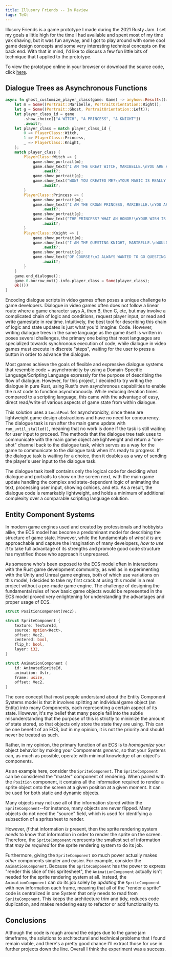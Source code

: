 ```yaml
---
title: Illusory Friends -- In Review
tags: TeXt
---
```


Illusory Friends is a game prototype I made during the 2021 Rusty Jam.  I set my goals a little high for the time I had available and spent most of my time yak shaving, but it was fun anyway, and I got to play around with some cool game design concepts and some very interesting technical concepts on the back end.  With that in mind, I'd like to discuss a few fun little bits of technique that I applied to the prototype.

To view the prototype online in your browser or download the source code, click [here](https://brackets.itch.io/illusory-friends).

<!--more-->

## Dialogue Trees as Asynchronous Functions

```rust
async fn ghost_customize_player_class(game: Game) -> anyhow::Result<()> {
    let m = Some((Portrait::Maribelle, PortraitOrientation::Right));
    let g = Some((Portrait::Ghost, PortraitOrientation::Left));
    let player_class_id = game
        .show_choice(["A WITCH", "A PRINCESS", "A KNIGHT"])
        .await?;
    let player_class = match player_class_id {
        0 => PlayerClass::Witch,
        1 => PlayerClass::Princess,
        _ => PlayerClass::Knight,
    };
    match player_class {
        PlayerClass::Witch => {
            game.show_portrait(m);
            game.show_text("I AM THE GREAT WITCH, MARIBELLE.\nYOU ARE A SERVANT I HAVE CONJURED.")
                .await?;
            game.show_portrait(g);
            game.show_text("WOW! YOU CREATED ME?\nYOUR MAGIC IS REALLY POWERFUL!")
                .await?;
        }
        PlayerClass::Princess => {
            game.show_portrait(m);
            game.show_text("I AM THE CROWN PRINCESS, MARIBELLE.\nYOU ARE MY LOYAL SUBJECT.")
                .await?;
            game.show_portrait(g);
            game.show_text("THE PRINCESS? WHAT AN HONOR!\nYOUR WISH IS MY COMMAND, HIGHNESS!")
                .await?;
        }
        PlayerClass::Knight => {
            game.show_portrait(m);
            game.show_text("I AM THE QUESTING KNIGHT, MARIBELLE.\nWOULD YOU LIKE TO BE MY SQUIRE?")
                .await?;
            game.show_portrait(g);
            game.show_text("OF COURSE!\nI ALWAYS WANTED TO GO QUESTING!")
                .await?;
        }
    }
    game.end_dialogue();
    game.0.borrow_mut().info.player_class = Some(player_class);
    Ok(())
}
```

Encoding dialogue scripts in video games often poses a unique challenge to game developers.  Dialogue in video games often does not follow a linear route where a game character says A, then B, then C, etc, but may involve a complicated chain of logic and conditions, request player input, or read and write gamestate in realtime.  Intuitively, the best tool for describing this chain of logic and state updates is just what you'd imagine: Code.  However, writing dialogue trees in the same language as the game itself is written in poses several challenges, the primary one being that most languages are specialized towards synchronous execution of code, while dialogue in video games must execute in discrete "steps", waiting for the user to press a button in order to advance the dialogue.

Most games achieve the goals of flexible and expressive dialogue systems that resemble code + asynchronicity by using a Domain-Specific Language/Scripting Language expressly for the purpose of describing the flow of dialogue.  However, for this project, I decided to try writing the dialogue in pure Rust, using Rust's own asynchronous capabilities to enable the rust code to function asynchronously.  While reducing iteration times compared to a scripting language, this came with the advantage of easy, direct read/write of various aspects of game state from within dialogue.

This solution uses a `LocalPool` for asynchronicity, since these are lightweight game design abstractions and have no need for concurrency.  The dialogue task is run after the main game update with `run_until_stalled()`, meaning that no work is done if the task is still waiting for user input to proceed.  The methods that the dialogue tree task uses to communicate with the main game object are lightweight and return a "one-shot" channel back to the dialogue task, which serves as a way for the game to communicate to the dialogue task when it's ready to progress.  If the dialogue task is waiting for a choice, then it doubles as a way of sending the player's user input to the dialogue task.

The dialogue task itself contains only the logical code for deciding what dialogue and portraits to show on the screen next, with the main game update handling the complex and state-dependent logic of animating the text, processing user input, showing cohices, and etc.  As a result, the dialogue code is remarkably lightweight, and holds a minimum of additional complexity over a comparable scripting language solution.

## Entity Component Systems

In modern game engines used and created by professionals and hobbyists alike, the ECS model has become a predominant model for describing the structure of game state.  However, while the fundamentals of *what it is* are approachable and capture the imagination of many developers, *how to use it* to take full advantage of its strengths and promote good code structure has mystified those who approach it unprepared.

As someone who's been exposed to the ECS model often in interactions with the Rust game development community, as well as in experimenting with the Unity and Unreal game engines, both of which use variations on this model, I decided to take my first crack at using this model in a real project without a pre-made game engine.  The challenge of designing the fundamental rules of how basic game objects would be represented in the ECS model proved very enlightening for understanding the advantages and proper usage of ECS.

```rust
struct PositionComponent(Vec2);

struct SpriteComponent {
    texture: TextureId,
    source: Option<Rect>,
    offset: Vec2,
    centered: bool,
    flip_h: bool,
    layer: i32,
}

struct AnimationComponent {
    id: AnimatedSpriteId,
    animation: Ustr,
    frame: usize,
    offset: Vec2,
}
```

The core concept that most people understand about the Entity Component Systems model is that it involves splitting an individual game object (an Entity) into many Components, each representing a certain aspect of its state.  However, it's my belief that many people fall into the subtle misunderstanding that the purpose of this is strictly to minimize the amount of state stored, so that objects only store the state they are using.  This can be one benefit of an ECS, but in my opinion, it is not the priority and should never be treated as such.

Rather, in my opinion, the primary function of an ECS is to *homogenize* your object behavior by making your Compoments *generic*, so that your Systems can, as much as possible, operate with minimal knowledge of an object's components.

As an example here, consider the `SpriteComponent`.  The `SpriteComponent` can be considered the "master" component of rendering.  When paired with the `Position` component, it contains all the information required to render a sprite object onto the screen at a given position at a given moment.  It can be used for both static and dynamic objects.

Many objects may not use all of the information stored within the `SpriteComponent`--for instance, many objects are never flipped.  Many objects do not need the "source" field, which is used for identifying a subsection of a spritesheet to render.

However, *if* that information *is* present, then the sprite rendering system *needs* to know that information in order to render the sprite on the screen.  Therefore, the `SpriteComponent` represents the smallest set of information that *may be required* for the sprite rendering system to do its job.

Furthermore, giving the `SpriteComponent` so much power actually makes *other* components simpler and easier.  For example, consider the `AnimationComponent`.  Because the `SpriteComponent` has the power to express "render this slice of this spritesheet", the `AnimationComponent` actually isn't needed for the sprite rendering system at all.  Instead, the `AnimationComponent` can do its job solely by *updating* the `SpriteComponent` with new information each frame, meaning that all of the "render a sprite" code is centralized in one System that only needs to read from `SpriteComponent`.  This keeps the architecture trim and tidy, reduces code duplication, and makes rendering easy to refactor or add functionality to.

## Conclusions

Although the code is rough around the edges due to the game jam timeframe, the solutions to architectural and technical problems that I found remain viable, and there's a pretty good chance I'll extract those for use in further projects down the line.  Overall I think the experiment was a success.